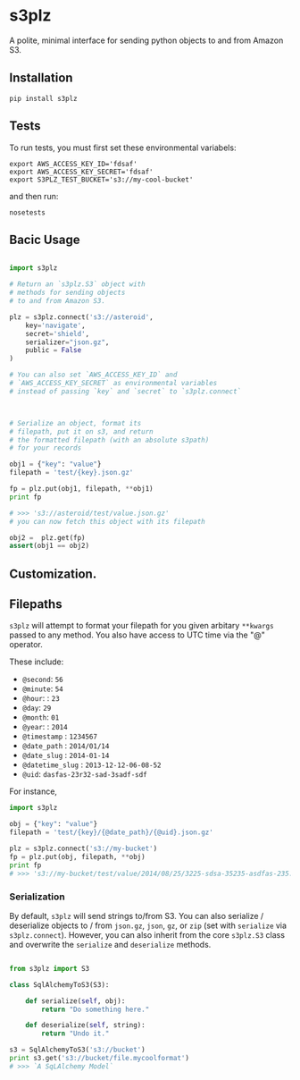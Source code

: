 # s3plz 

A polite, minimal interface for sending python objects 
to and from Amazon S3.

## Installation

```
pip install s3plz
```

## Tests

To run tests, you must first set these 
environmental variabels:

```
export AWS_ACCESS_KEY_ID='fdsaf'
export AWS_ACCESS_KEY_SECRET='fdsaf'
export S3PLZ_TEST_BUCKET='s3://my-cool-bucket'

```
and then run:
```
nosetests
```

## Bacic Usage

```python

import s3plz

# Return an `s3plz.S3` object with 
# methods for sending objects
# to and from Amazon S3.

plz = s3plz.connect('s3://asteroid', 
	key='navigate',
	secret='shield',
	serializer="json.gz",
	public = False
)

# You can also set `AWS_ACCESS_KEY_ID` and 
# `AWS_ACCESS_KEY_SECRET` as environmental variables
# instead of passing `key` and `secret` to `s3plz.connect`



# Serialize an object, format its
# filepath, put it on s3, and return
# the formatted filepath (with an absolute s3path) 
# for your records

obj1 = {"key": "value"}
filepath = 'test/{key}.json.gz'

fp = plz.put(obj1, filepath, **obj1)
print fp

# >>> 's3://asteroid/test/value.json.gz'
# you can now fetch this object with its filepath

obj2 =  plz.get(fp)
assert(obj1 == obj2)

```

## Customization.

## Filepaths

`s3plz` will attempt to format your filepath
for you given arbitary `**kwargs` passed to 
any method. You also have access to UTC 
time via the "@" operator.

These include:

- `@second`: `56`
- `@minute`: `54`
- `@hour`: : `23`
- `@day`: `29`
- `@month`: `01`
- `@year`: : `2014`
- `@timestamp` : `1234567`
- `@date_path` : `2014/01/14`
- `@date_slug` : `2014-01-14`
- `@datetime_slug` : `2013-12-12-06-08-52`
- `@uid`: `dasfas-23r32-sad-3sadf-sdf`

For instance,

``` python 
import s3plz

obj = {"key": "value"}
filepath = 'test/{key}/{@date_path}/{@uid}.json.gz'

plz = s3plz.connect('s3://my-bucket')
fp = plz.put(obj, filepath, **obj)
print fp 
# >>> 's3://my-bucket/test/value/2014/08/25/3225-sdsa-35235-asdfas-235.json.gz'

```

### Serialization

By default, `s3plz` will send strings to/from S3. You can also serialize / deserialize objects to / from `json.gz`, `json`, `gz`, or `zip` (set with `serialize` via `s3plz.connect`). However, you can also inherit from the core `s3plz.S3` class and overwrite the `serialize` and `deserialize` methods.

```python

from s3plz import S3

class SqlAlchemyToS3(S3):

	def serialize(self, obj):
		return "Do something here."

	def deserialize(self, string):
		return "Undo it."

s3 = SqlAlchemyToS3('s3://bucket')
print s3.get('s3://bucket/file.mycoolformat')
# >>> `A SqLAlchemy Model`
```
